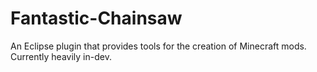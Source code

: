 # Fantastic-Chainsaw
An Eclipse plugin that provides tools for the creation of Minecraft mods. Currently heavily in-dev.
